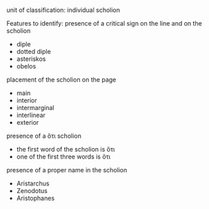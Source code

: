 unit of classification: individual scholion

Features to identify:
presence of a critical sign on the line and on the scholion
- diple
- dotted diple
- asteriskos
- obelos

placement of the scholion on the page
- main
- interior
- intermarginal
- interlinear
- exterior

presence of a ὅτι scholion
- the first word of the scholion is ὅτι 
- one of the first three words is ὅτι 

presence of a proper name in the scholion
- Aristarchus
- Zenodotus
- Aristophanes
